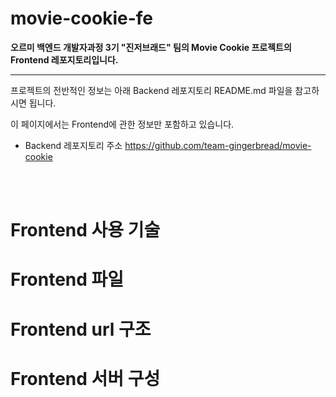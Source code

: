 # movie-cookie-fe
<strong>오르미 백엔드 개발자과정 3기 "진저브래드" 팀의 Movie Cookie 프로젝트의 Frontend 레포지토리입니다.</strong>
***
프로젝트의 전반적인 정보는 아래 Backend 레포지토리 README.md 파일을 참고하시면 됩니다.

이 페이지에서는 Frontend에 관한 정보만 포함하고 있습니다.
* Backend 레포지토리 주소 https://github.com/team-gingerbread/movie-cookie
<br>
<br>

# Frontend 사용 기술

# Frontend 파일 

# Frontend url 구조

# Frontend 서버 구성


